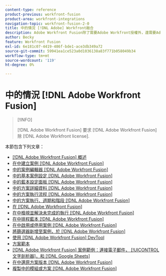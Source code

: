 ```yaml
---
content-type: reference
product-previous: workfront-fusion
product-area: workfront-integrations
navigation-topic: workfront-fusion-2-0
title: 中的情況 [!DNL Adobe] Workfront融合
description: Adobe Workfront Fusion除了需要Adobe Workfront授權外，還需要Adobe Workfront Fusion授權。
author: Becky
feature: Workfront Fusion
exl-id: 6e181c07-4419-486f-bde1-ace3db349a72
source-git-commit: 59941ea1ce523a0d1036138a83f771b058049b34
workflow-type: tm+mt
source-wordcount: '119'
ht-degree: 0%

---
```


# 中的情況 [!DNL Adobe Workfront Fusion]

>[!INFO]
>
>[!DNL Adobe Workfront Fusion] 要求 [!DNL Adobe Workfront Fusion] 除 [!DNL Adobe Workfront license].

本節包含下列文章：

* [[!DNL Adobe Workfront Fusion] 概述](../../workfront-fusion/scenarios/scenario-overview.md)
* [在中建立案例 [!DNL Adobe Workfront Fusion]](../../workfront-fusion/scenarios/create-a-scenario.md)
* [中的案例編輯器 [!DNL Adobe Workfront Fusion]](../../workfront-fusion/scenarios/scenario-editor.md)
* [中的基本案例設定 [!DNL Adobe Workfront Fusion]](../../workfront-fusion/scenarios/basic-scenario-settings.md)
* [中的藍本設定面板 [!DNL Adobe Workfront Fusion]](../../workfront-fusion/scenarios/scenario-settings-panel.md)
* [中的方案詳細資料 [!DNL Adobe Workfront Fusion]](../../workfront-fusion/scenarios/scenario-detail.md)
* [中的方案執行流程 [!DNL Adobe Workfront Fusion]](../../workfront-fusion/scenarios/scenario-execution-flow.md)
* [中的方案執行、週期和階段 [!DNL Adobe Workfront Fusion]](../../workfront-fusion/scenarios/scenario-execution-cycles-phases.md)
* [在 [!DNL Adobe Workfront Fusion]](../../workfront-fusion/scenarios/view-scenario-execution-history.md)
* [在中檢視並解決未完成的執行 [!DNL Adobe Workfront Fusion]](../../workfront-fusion/scenarios/view-and-resolve-incomplete-executions.md)
* [在中排程藍本 [!DNL Adobe Workfront Fusion]](../../workfront-fusion/scenarios/schedule-a-scenario.md)
* [在中啟用或停用案例 [!DNL Adobe Workfront Fusion]](../../workfront-fusion/scenarios/activate-or-inactivate-scenario.md)
* [將篩選器新增至案例，於 [!DNL Adobe Workfront Fusion]](../../workfront-fusion/scenarios/add-a-filter-to-a-scenario.md)
* [使用 [!DNL Adobe Workfront Fusion] DevTool](../../workfront-fusion/scenarios/debug-scenarios-with-dev-tool.md)
* [方案範本](../../workfront-fusion/scenarios/templates/fusion-templates.md)
* [[!DNL Adobe Workfront Fusion] 案例範例：連接電子郵件， [!UICONTROL 文字剖析器]，和 [!DNL Google Sheets]](../../workfront-fusion/scenarios/example-connect-email-text-parser-gsheets.md)
* [在中還原方案版本 [!DNL Adobe Workfront Fusion]](../../workfront-fusion/scenarios/restore-a-scenario-version.md)
* [複製中的模組或方案 [!DNL Adobe Workfront Fusion]](../../workfront-fusion/scenarios/copy-modules-or-scenarios.md)
